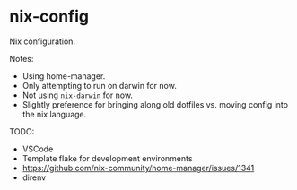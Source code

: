 # nix-config
Nix configuration.

Notes:
- Using home-manager.
- Only attempting to run on darwin for now.
- Not using `nix-darwin` for now.
- Slightly preference for bringing along old dotfiles vs. moving config into the nix language.

TODO:
- VSCode
- Template flake for development environments
- https://github.com/nix-community/home-manager/issues/1341
- direnv
